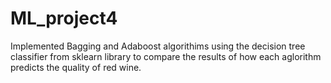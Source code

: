# ML_project4

Implemented Bagging and Adaboost algorithims using the decision tree classifier from sklearn library to compare the results of how each aglorithm predicts the quality of red wine.
